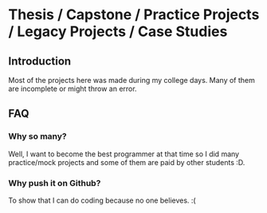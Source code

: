 # Thesis / Capstone / Practice Projects / Legacy Projects / Case Studies
## Introduction
Most of the projects here was made during my college days. Many of them are incomplete or might throw an error.
## FAQ
### Why so many?
Well, I want to become the best programmer at that time so I did many practice/mock projects and some of them are paid by other students :D.
### Why push it on Github?
To show that I can do coding because no one believes. :( 
